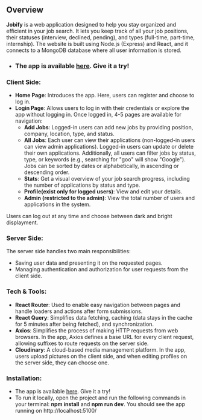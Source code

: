 ## Overview

**Jobify** is a web application designed to help you stay organized and efficient in your job search. It lets you keep track of all your job positions, their statuses (interview, declined, pending), and types (full-time, part-time, internship). 
The website is built using Node.js (Express) and React, and it connects to a MongoDB database where all user information is stored.

- ### The app is available [here](https://jobify-xwcl.onrender.com/). Give it a try!

### Client Side:

- **Home Page**: Introduces the app. Here, users can register and choose to log in.
- **Login Page**: Allows users to log in with their credentials or explore the app without logging in. Once logged in, 4-5 pages are available for navigation:
  - **Add Jobs**: Logged-in users can add new jobs by providing position, company, location, type, and status.
  - **All Jobs**: Each user can view their applications (non-logged-in users can view admin applications). Logged-in users can update or delete their own applications. Additionally, all users can filter jobs by status, type, or keywords (e.g., searching for "goo" will show "Google"). Jobs can be sorted by dates or alphabetically, in ascending or descending order.
  - **Stats**: Get a visual overview of your job search progress, including the number of applications by status and type.
  - **Profile(exist only for logged users)**: View and edit your details.
  - **Admin (restricted to the admin)**: View the total number of users and applications in the system.

Users can log out at any time and choose between dark and bright displayment.

### Server Side:
The server side handles two main responsibilities:
- Saving user data and presenting it on the requested pages.
- Managing authentication and authorization for user requests from the client side.

### Tech & Tools:
- **React Router**: Used to enable easy navigation between pages and handle loaders and actions after form submissions.
- **React Query**: Simplifies data fetching, caching (data stays in the cache for 5 minutes after being fetched), and synchronization.
- **Axios**: Simplifies the process of making HTTP requests from web browsers. In the app, Axios defines a base URL for every client request, allowing suffixes to route requests on the server side.
- **Cloudinary**: A cloud-based media management platform. In the app, users upload pictures on the client side, and when editing profiles on the server side, they can choose one.

### Installation:
- The app is available [here](https://jobify-xwcl.onrender.com/). Give it a try!
- To run it locally, open the project and run the following commands in your terminal: **npm install** and **npm run dev**. You should see the app running on http://localhost:5100/

